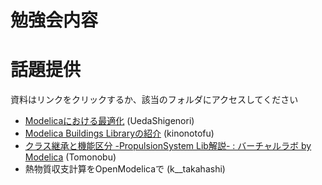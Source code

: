 # 勉強会内容

# 話題提供  
資料はリンクをクリックするか、該当のフォルダにアクセスしてください  
* [Modelicaにおける最適化](https://qiita.com/UedaShigenori/items/aae444326b28ccc8b20f)  (UedaShigenori)  
* [Modelica Buildings Libraryの紹介](https://github.com/kinonotofu/tofulog/raw/master/document/20181124MBL_introduction.pptx)  (kinonotofu)  
* [クラス継承と機能区分 -PropulsionSystem Lib解説- : バーチャルラボ by Modelica](http://virtuallabmodelica.blog.jp/archives/12870298.html)  (Tomonobu)  
* 熱物質収支計算をOpenModelicaで (k__takahashi)

